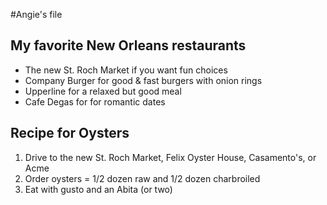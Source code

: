 #Angie's file

## My favorite New Orleans restaurants
- The new St. Roch Market if you want fun choices
- Company Burger for good & fast burgers with onion rings
- Upperline for a relaxed but good meal
- Cafe Degas for for romantic dates

## Recipe for Oysters
1. Drive to the new St. Roch Market, Felix Oyster House, Casamento's, or Acme
2. Order oysters = 1/2 dozen raw and 1/2 dozen charbroiled
3. Eat with gusto and an Abita (or two)